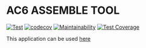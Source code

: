 # AC6 ASSEMBLE TOOL
[![Test](https://github.com/tooppoo/ac6_assemble_tool/actions/workflows/test.yml/badge.svg?branch=main)](https://github.com/tooppoo/ac6_assemble_tool/actions/workflows/test.yml)
[![codecov](https://codecov.io/gh/tooppoo/ac6_assemble_tool/graph/badge.svg?token=ehRpqiJfjJ)](https://codecov.io/gh/tooppoo/ac6_assemble_tool)
[![Maintainability](https://api.codeclimate.com/v1/badges/59607212664e3f32e592/maintainability)](https://codeclimate.com/github/tooppoo/ac6-assemble-tool/maintainability)
[![Test Coverage](https://api.codeclimate.com/v1/badges/59607212664e3f32e592/test_coverage)](https://codeclimate.com/github/tooppoo/ac6-assemble-tool/test_coverage)

This application can be used [here](https://tooppoo.github.io/ac6_assemble_tool/)
